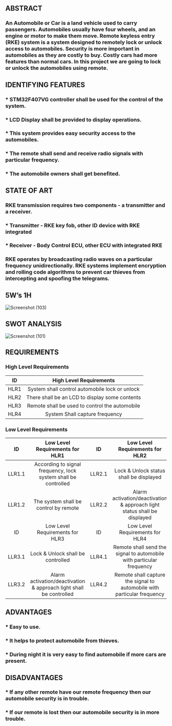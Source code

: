## ABSTRACT  
### An Automobile or Car is a land vehicle used to carry passengers. Automobiles usually have four wheels, and an engine or motor to make them move. Remote keyless entry (RKE) system is a system designed to remotely lock or unlock access to automobiles. Security is more important in automobiles as they are costly to buy. Costly cars had more features than normal cars. In this project we are going to lock or unlock the automobiles using remote.

## IDENTIFYING FEATURES
###	* STM32F407VG controller shall be used for the control of the system.
###	* LCD Display shall be provided to display operations.
### * This system provides easy security access to the automobiles.
### * The remote shall send and receive radio signals with particular frequency.
### * The automobile owners shall get benefited.

## STATE OF ART
### RKE transmission requires two components - a transmitter and a receiver. 
### * Transmitter - RKE key fob, other ID device with RKE integrated 
### * Receiver - Body Control ECU, other ECU with integrated RKE 
### RKE operates by broadcasting radio waves on a particular frequency unidirectionally. RKE systems implement encryption and rolling code algorithms to prevent car thieves from intercepting and spoofing the telegrams. 
  
## 5W’s 1H
![Screenshot (103)](https://user-images.githubusercontent.com/98948360/157801872-6769e0e2-f3cf-4327-ba11-0a323d103aea.png)

## SWOT ANALYSIS
![Screenshot (101)](https://user-images.githubusercontent.com/98948360/157801547-2273ba44-c550-463c-ae85-6ee2737da846.png)

## REQUIREMENTS

### High Level Requirements
| ID | High Level Requirements |
| :---: | :---: |
| HLR1 | System shall control automobile lock or unlock |
| HLR2 | There shall be an LCD to display some contents |
| HLR3 | Remote shall be used to control the automobile |
| HLR4 | System Shall capture frequency |

### Low Level Requirements
| ID | Low Level Requirements for HLR1 | ID	| Low Level Requirements for HLR2 |
| :---: | :---: | :---: | :---: |
| LLR1.1 |	According to signal frequency, lock system shall be controlled | LLR2.1 |	Lock & Unlock status shall be displayed |
| LLR1.2  |	The system shall be control by remote |	LLR2.2 |	Alarm activation/deactivation & approach light  status shall be displayed |
| ID |	Low Level Requirements for HLR3 |	ID | Low Level Requirements for HLR4 |
| LLR3.1 | Lock & Unlock shall be controlled|	LLR4.1 | Remote shall send the signal to automobile with particular frequency |
| LLR3.2 | Alarm activation/deactivation & approach light shall be controlled |	LLR4.2 |  Remote shall capture the signal to automobile with particular frequency |

## ADVANTAGES
###	* Easy to use.
###	* It helps to protect automobile from thieves.
###	* During night it is very easy to find automobile if more cars are present.

## DISADVANTAGES
###	* If any other remote have our remote frequency then our automobile security is in trouble.
###	* If our remote is lost then our automobile security is in more trouble.

